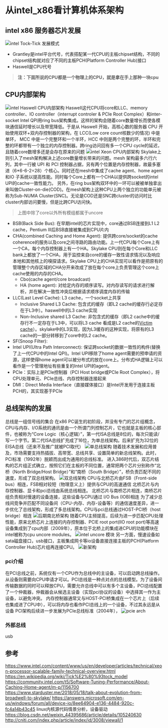 # 从intel_x86看计算机体系架构

## intel x86 服务器芯片发展
![intel Tock-Tick 发展模式](pics/intel_tock-tick_mode.webp)
- Grantley是intel平台代号，代表搭配某一代CPU的主板chipset结构，不同的chipset结构就对应了不同的主板PCH(Platform Controller Hub)接口
- Haswell是CPU代号
> **注：下面所说的CPU都是一个物理上的CPU，就是拿在手上那种一块cpu**

## CPU内部架构
![intel Haswell CPU内部架构](pics/cpu_ring_architecture.webp)
  Haswell这代CPU将core和LLC、memory controller、IO controller（interrupt controler & PCIe Root Complex）和inter-socket Intel QPI用ring bus架构集成。这样的架构会随着core数量增长而使各模块通信延时增长以及带宽降低。于是从 Haswell 开始，高核心数的服务器 CPU 开始使用双环+双内存控制器的架构，在 LCC(Low core count核数少的情况) 中是单环， MCC 中是一个完整环和一个半环，HCC 中则是两个完整的环，半环和完整的环都带有一个独立的内存控制器。跨ring访问回有多一个CPU cycle的延迟，且随着core数增多还是会存在原来的问题
![intel Xeon CPU内部架构](pics/cpu_mesh_architecture.webp)
  Skylake上则引入了mesh架构解决上述core数量增长带来的问题。mesh 架构最多六行六列，其中一行被 UPI 和 PCI 控制器占据，另有两个位置是内存控制器，故最多塞进（6*6-6-2=28）个核心。同时还在mesh中集成了cache agent、home agent和IO 子系统以提高性能。同时每个Core上都有一个CHA以提供跨socket的intel UPI的cache一致性能力。
  另外，在ring bus架构双环中的一环可以被被单独拿出来叫做Cluster-on-die(COD)。在mesh架构上这种CPU上两个独立的功能单元被称为Sub-NUMA Cluster(SNC)。无论是COD还是SNC跨cluster的访问时比cluster内部访问要慢，但是比跨CPU访问快。
> 上图中除了core以外所有模组都属于uncore  
- BSB(Back Side Bus): 在早期intel的芯片实现中，core通过BSB连接到L1 L2 cache，Pentium III后BSB直接被集成到CPU片内
- CHA(combined Caching and Home Agent): 提供跨core/socket的cache coherence的服务以及core之间寻路的路由功能。上一代CPU每个Core上有一个CA，每个内存控制器上有一个HA。Skylake CPU则在每个Core和LLC bank上都放了一个CHA，用于监控来自core的缓存一致性请求情况以及响应本地和其他核上的嗅探请求。Skylake CPU上的CHA实现可以看作是把原有的管理整个内存区域的CHA分开来改成了放在每个core上负责管理这个core上cache使用的内存的CHA。
  - Cbo(cache agent/core broadcast)
  - HA (home agent): 对给定内存的顺序读写。对内存读写的请求进行解析，并在解决一致性冲突后根据请求顺序调度内存的传输
- LLC(Last Level Cache): L3 cache，一个socket上共享
  - Inclusive Shared L3 Cache: 包含式的缓存（即L2 cache的缓存行必定存在于L3中）。haswell中的L3 cache实现
  - Non-Inclusive shared L3 Cache: 非包含式的缓存（即L2 cache中的缓存行不一定存在于L3中，可以将L3 cache 看成是L2 cache的[Victim cache](https://en.wikipedia.org/wiki/Victim_cache)）。skylake中的L3实现，因为L3缓存的这种实现，将原有的L3 cache的一部分转移到了core中的L2 cache。
- SF(Snoop Filter): 
- Intel UPI(Ultra Path Interconnect): 保证跨socket的数据一致性的构件(替换了上一代CPU中的Intel QPI)。Intel UPI移除了home agent需要的预申请的资源，这样使得home agent可以被分布式的放在core上。分布式HA逻辑上可以看作是一个管理地址有些重复的Intel UPI的agent。
- PCIe：实际上是PCIe控制器（PCI Host bridge或PCIe Root Complex），将CPU处理单元、PCIe总线、内存控制器连接起来
- DMI：Direct Media Interface（直接媒体接口）是Intel开发用于连接主板PCH的，其实现基于PCIe

## 总线架构的发展
总线是一组信号线的集合
在x86 PC诞生的初阶段，并没有专门的芯片组概念，CPU与内存、I/O系统的通讯是由一个所谓门列控制芯片，它也就是主板的核心部件，也被称为“Core Logic（核心逻辑）”，第一代ISA总线是8位的，每次只能读/写一个字节。第二代ISA总线扩充成了16位，为单总线架构。后来扩充为32位的EISA总线（还来不及推广就被PCI取代）
![单总线架构](pics/single-bus_arch.png)
随着技术发展和应用普及，市场需要支持热插拔、高带宽、总线共享、设置简单的新总线架构。此时，PCI标准（1992年）脱颖而出成为通用的总线标准。
进入386时代后，双芯片结构的芯片组正式确立，按照它们在主板的不同位置，通常把两个芯片分别称作“北桥（North Bridge/Host Bridge）”和“南桥（South Bridge）”，桥负责匹配不同的速度，形成了双总线架构。
![双总线架构](pics/double-bus_arch.png)
CPU与北桥芯片由FSB（Front-side bus）相连，FSB相对较短（物理意义上）提供与CPU的高速通信
北桥芯片与内存控制器、显卡和pci总线由系统总线相连。
北桥芯片与南桥芯片相连，南桥芯片组负责相对慢速的设备连接，这些设备与CPU通过 I/O Bus (IOB)相连
为了减少总线间竞争并匹配不同设备间（CPU-内存、内存-设备等）的通信速度差异，进一步优化了总线架构，形成了多总线架构。CPU与pci总线通过HOST-PCI桥（host bridge）相连
![后期南北桥架构](pics/Motherboard_diagram.svg)
随着CPU主频提高，后续为进一步匹配CPU处理性能，原来北桥芯片上连接的内存控制器、PCIE root port(IIO root port)等高速设备集成到了cpu内部（2009年），原本位于北桥上的集成进CPU的功能模块在intel被称为cpu uncore modules。
![intel uncore 模块](pics/intel_uncore_module.png)
另一方面，慢速设备如sata磁盘接口，usb接口，主板集成网卡等io设备直接连接主板的PCH(Platform Controller Hub)芯片组再连接CPU。
![新架构](pics/i7-6700_Block.webp)
### pci介绍
在PCI总线之前，系统仅有一个CPU作为总线中的主设备，可以启动跨总线操作。从设备则需要向CPU申请才可以。PCI总线是一种点对点的总线模型。为了设备间传输数据的同时可以释放CPU，需要允许总线中可以有多个主设备，PCI总线配置了一个仲裁器，仲裁器会从候选主设备（实现pci协议的设备）中选择其一作为主设备，以避免冲突。
内存控制器通常又与HOST-PCI桥集成在一个芯片上（后续也集成进了CPU中），可以将内存也看作PCI总线上的一个设备，不过其永远是从设备
PCI架构后续进一步发展为PCIe总线标准（2004年），
![pcie arch](pics/pcie-example-topology.png)
### 外部总线
usb

## 参考
https://www.intel.com/content/www/us/en/developer/articles/technical/xeon-processor-scalable-family-technical-overview.html
https://en.wikipedia.org/wiki/Tick%E2%80%93tock_model
https://community.intel.com/t5/Software-Tuning-Performance/About-Caching-Home-agent/m-p/1156700
https://www.starduster.me/2018/05/18/talk-about-evolution-from-broadwell-to-skylake/
https://answers.microsoft.com/en-us/windows/forum/all/device-io/8ee64904-e136-4484-920c-fc4a14b43c45
linux内核源代码情景分析，设备驱动
https://blog.csdn.net/weixin_44395686/article/details/105240630
http://cniti.com/index.php/article/index/id/3008/viewall/1